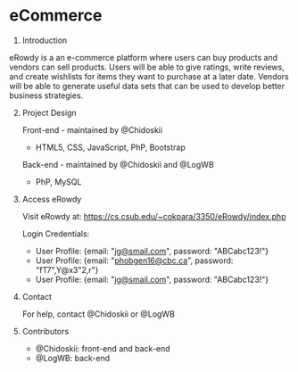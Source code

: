 # eCommerce

1. Introduction

eRowdy is a an e-commerce platform where users can buy products and vendors can sell products. Users will be able to give ratings, write reviews, and create wishlists for items they want to purchase at a later date. Vendors will be able to generate useful data sets that can be used to develop better business strategies.

2. Project Design

   Front-end - maintained by @Chidoskii

   - HTML5, CSS, JavaScript, PhP, Bootstrap

   Back-end - maintained by @Chidoskii and @LogWB

   - PhP, MySQL

3. Access eRowdy

   Visit eRowdy at: https://cs.csub.edu/~cokpara/3350/eRowdy/index.php

   Login Credentials:

   - User Profile: {email: "jg@smail.com", password: "ABCabc123!"}
   - User Profile: {email: "phobgen16@cbc.ca", password: "fT7",Y@x3"2,r"}
   - User Profile: {email: "jg@smail.com", password: "ABCabc123!"}

4. Contact

   For help, contact @Chidoskii or @LogWB

5. Contributors
   - @Chidoskii: front-end and back-end
   - @LogWB: back-end
